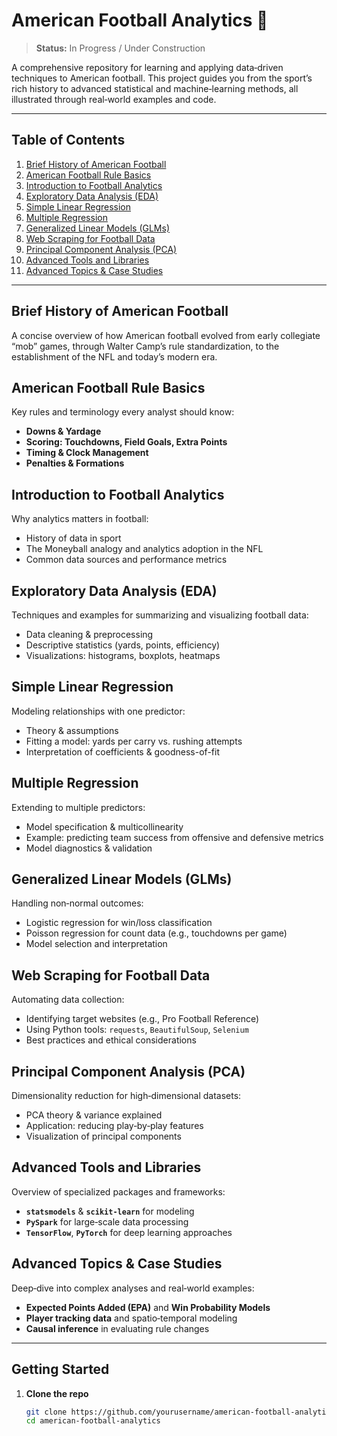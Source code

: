 # American Football Analytics 🏈

> **Status:** In Progress / Under Construction

A comprehensive repository for learning and applying data‐driven techniques to American football. This project guides you from the sport’s rich history to advanced statistical and machine‐learning methods, all illustrated through real‐world examples and code.

---

## Table of Contents

1. [Brief History of American Football](#brief-history-of-american-football)  
2. [American Football Rule Basics](#american-football-rule-basics)  
3. [Introduction to Football Analytics](#introduction-to-football-analytics)  
4. [Exploratory Data Analysis (EDA)](#exploratory-data-analysis-eda)  
5. [Simple Linear Regression](#simple-linear-regression)  
6. [Multiple Regression](#multiple-regression)  
7. [Generalized Linear Models (GLMs)](#generalized-linear-models-glms)  
8. [Web Scraping for Football Data](#web-scraping-for-football-data)  
9. [Principal Component Analysis (PCA)](#principal-component-analysis-pca)  
10. [Advanced Tools and Libraries](#advanced-tools-and-libraries)  
11. [Advanced Topics & Case Studies](#advanced-topics--case-studies)  

---

## Brief History of American Football

A concise overview of how American football evolved from early collegiate “mob” games, through Walter Camp’s rule standardization, to the establishment of the NFL and today’s modern era.

## American Football Rule Basics

Key rules and terminology every analyst should know:

- **Downs & Yardage**  
- **Scoring: Touchdowns, Field Goals, Extra Points**  
- **Timing & Clock Management**  
- **Penalties & Formations**  

## Introduction to Football Analytics

Why analytics matters in football:

- History of data in sport  
- The Moneyball analogy and analytics adoption in the NFL  
- Common data sources and performance metrics  

## Exploratory Data Analysis (EDA)

Techniques and examples for summarizing and visualizing football data:

- Data cleaning & preprocessing  
- Descriptive statistics (yards, points, efficiency)  
- Visualizations: histograms, boxplots, heatmaps  

## Simple Linear Regression

Modeling relationships with one predictor:

- Theory & assumptions  
- Fitting a model: yards per carry vs. rushing attempts  
- Interpretation of coefficients & goodness-of-fit  

## Multiple Regression

Extending to multiple predictors:

- Model specification & multicollinearity  
- Example: predicting team success from offensive and defensive metrics  
- Model diagnostics & validation  

## Generalized Linear Models (GLMs)

Handling non‐normal outcomes:

- Logistic regression for win/loss classification  
- Poisson regression for count data (e.g., touchdowns per game)  
- Model selection and interpretation  

## Web Scraping for Football Data

Automating data collection:

- Identifying target websites (e.g., Pro Football Reference)  
- Using Python tools: `requests`, `BeautifulSoup`, `Selenium`  
- Best practices and ethical considerations  

## Principal Component Analysis (PCA)

Dimensionality reduction for high‐dimensional datasets:

- PCA theory & variance explained  
- Application: reducing play‐by‐play features  
- Visualization of principal components  

## Advanced Tools and Libraries

Overview of specialized packages and frameworks:

- **`statsmodels`** & **`scikit-learn`** for modeling  
- **`PySpark`** for large‐scale data processing  
- **`TensorFlow`**, **`PyTorch`** for deep learning approaches  

## Advanced Topics & Case Studies

Deep‐dive into complex analyses and real‐world examples:

- **Expected Points Added (EPA)** and **Win Probability Models**  
- **Player tracking data** and spatio‐temporal modeling  
- **Causal inference** in evaluating rule changes  

---

## Getting Started

1. **Clone the repo**  
   ```bash
   git clone https://github.com/yourusername/american-football-analytics.git
   cd american-football-analytics


